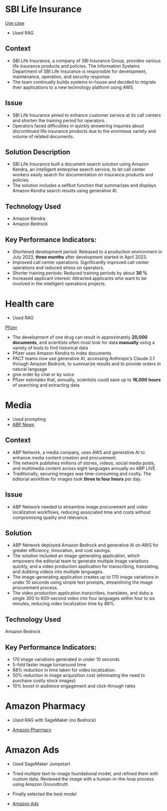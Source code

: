 # SBI Life Insurance

[Use case](https://aws.amazon.com/solutions/case-studies/sbi-life-case-study/?did=cr_card&trk=cr_card)

* Used RAG

## Context

* SBI Life Insurance, a company of SBI Insurance Group, provides various life insurance products and policies.
The Information Systems Department of SBI Life Insurance is responsible for development, maintenance, operation, and security response.
* The team continually builds systems in-house and decided to migrate their applications to a new technology platform using AWS.

## Issue

* SBI Life Insurance aimed to enhance customer service at its call centers and shorten the training period for operators.
* Operators faced difficulties in quickly answering inquiries about discontinued life insurance products due to the enormous variety and volume of related documents.


## Solution Description

* SBI Life Insurance built a document search solution using Amazon Kendra, an intelligent enterprise search service, to let call center workers easily search for documentation on insurance products and policies.
* The solution includes a selfbot function that summarizes and displays Amazon Kendra search results using generative AI.

## Technology Used

* Amazon Kendra
* Amazon Bedrock

## Key Performance Indicators:

* Shortened development period: Released to a production environment in July 2023, **three months** after development started in April 2023.
* Improved call center operations: Significantly improved call center operations and reduced stress on operators.
* Shorter training periods: Reduced training periods by about **30 %**
* Increased applicant interest: Attracted applicants who want to be involved in the intelligent operations projects.

# Health care

* Used RAG

[Pfizer](https://aws.amazon.com/solutions/case-studies/pfizer-PACT-case-study/?did=cr_card&trk=cr_card)

* The development of one drug can result in approximately **20,000 documents**, and scientists often must look for data **manually** using a variety of tools to find historical data
* Pfizer uses Amazon Kendra to index documents
* PACT teams now use generative AI, accessing Anthropic’s Claude 2.1 through Amazon Bedrock, to summarize results and to provide orders in natural language
* give order by chat or by voice
* Pfizer estimates that, annually, scientists could save up to **16,000 hours** of searching and extracting data
  
# Media

* Used prompting
* [ABP News](https://aws.amazon.com/solutions/case-studies/abp-network/?did=cr_card&trk=cr_card)

## Context

* ABP Network, a media company, uses AWS and generative AI to enhance media content creation and procurement.
* The network publishes millions of stories, videos, social media posts, and multimedia content across eight languages annually on ABP LIVE.
* Traditionally, securing images was time-consuming and costly. The editorial workflow for images took **three to four hours** per day.

## Issue

* ABP Network needed to streamline image procurement and video localization workflows, reducing associated time and costs without compromising quality and relevance.

## Solution

* ABP Network deployed Amazon Bedrock and generative AI on AWS for greater efficiency, innovation, and cost savings.
* The solution included an image-generating application, which empowers the editorial team to generate multiple image variations quickly, and a video production application for transcribing, translating, and dubbing videos into multiple languages.
* The image-generating application creates up to 170 image variations in under 10 seconds using simple text prompts, streamlining the image procurement process.
* The video production application transcribes, translates, and dubs a single 300 to 600-second video into four languages within four to six minutes, reducing video localization time by 88%.

## Technology Used

Amazon Bedrock

## Key Performance Indicators:

* 170 image variations generated in under 10 seconds
* 5-fold faster image turnaround time
* 88% reduction in time taken for video localization.
* 50% reduction in image acquisition cost (eliminating the need to purchase costly stock images)
* 10% boost in audience engagement and click-through rates

# Amazon Pharmacy

* Used RAG with SageMaker (no Bedrock)

* [Amazon Pharmacy](https://aws.amazon.com/blogs/machine-learning/learn-how-amazon-pharmacy-created-their-llm-based-chat-bot-using-amazon-sagemaker/)

# Amazon Ads


* Used SageMaker Jumpstart
* Tried multiple text-to-image foundational model, and refined them with custom data. Reviewed the image with a human-in-the-loop process using Amazon Groundtruth
* Finally selected the best model

* [Amazon Ads](https://aws.amazon.com/blogs/machine-learning/learn-how-amazon-ads-created-a-generative-ai-powered-image-generation-capability-using-amazon-sagemaker/)
